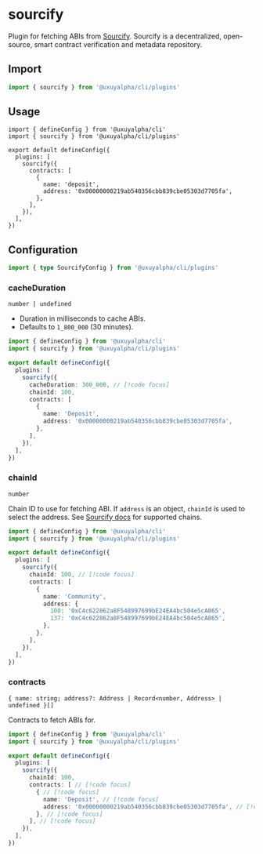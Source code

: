 # sourcify

Plugin for fetching ABIs from [Sourcify](https://sourcify.dev/). Sourcify is a decentralized, open-source, smart contract verification and metadata repository.

## Import

```ts
import { sourcify } from '@uxuyalpha/cli/plugins'
```

## Usage

```ts{2,6-13}
import { defineConfig } from '@uxuyalpha/cli'
import { sourcify } from '@uxuyalpha/cli/plugins'

export default defineConfig({
  plugins: [
    sourcify({
      contracts: [
        {
          name: 'deposit',
          address: '0x00000000219ab540356cbb839cbe05303d7705fa',
        },
      ],
    }),
  ],
})
```

## Configuration

```ts
import { type SourcifyConfig } from '@uxuyalpha/cli/plugins'
```

### cacheDuration

`number | undefined`

- Duration in milliseconds to cache ABIs.
- Defaults to `1_800_000` (30 minutes).

```ts
import { defineConfig } from '@uxuyalpha/cli'
import { sourcify } from '@uxuyalpha/cli/plugins'

export default defineConfig({
  plugins: [
    sourcify({
      cacheDuration: 300_000, // [!code focus]
      chainId: 100,
      contracts: [
        {
          name: 'Deposit',
          address: '0x00000000219ab540356cbb839cbe05303d7705fa',
        },
      ],
    }),
  ],
})
```

### chainId

`number`

Chain ID to use for fetching ABI. If `address` is an object, `chainId` is used to select the address. See [Sourcify docs](https://docs.sourcify.dev/docs/chains) for supported chains.

```ts
import { defineConfig } from '@uxuyalpha/cli'
import { sourcify } from '@uxuyalpha/cli/plugins'

export default defineConfig({
  plugins: [
    sourcify({
      chainId: 100, // [!code focus]
      contracts: [
        {
          name: 'Community',
          address: {
            100: '0xC4c622862a8F548997699bE24EA4bc504e5cA865',
            137: '0xC4c622862a8F548997699bE24EA4bc504e5cA865',
          },
        },
      ],
    }),
  ],
})
```

### contracts

`{ name: string; address?: Address | Record<number, Address> | undefined }[]`

Contracts to fetch ABIs for.

```ts
import { defineConfig } from '@uxuyalpha/cli'
import { sourcify } from '@uxuyalpha/cli/plugins'

export default defineConfig({
  plugins: [
    sourcify({
      chainId: 100,
      contracts: [ // [!code focus]
        { // [!code focus]
          name: 'Deposit', // [!code focus]
          address: '0x00000000219ab540356cbb839cbe05303d7705fa', // [!code focus]
        }, // [!code focus]
      ], // [!code focus]
    }),
  ],
})
```
